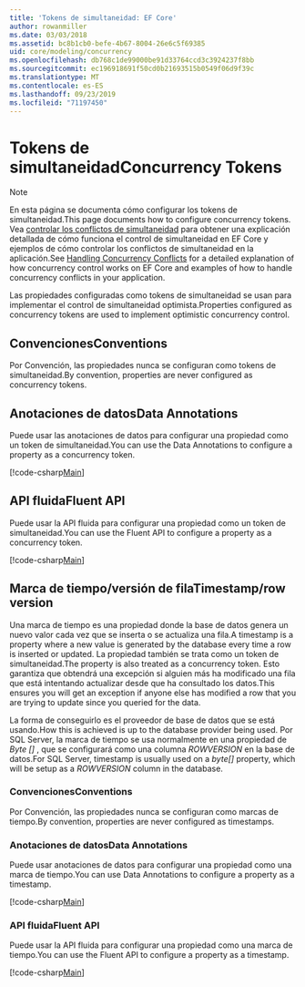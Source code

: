 ```yaml
---
title: 'Tokens de simultaneidad: EF Core'
author: rowanmiller
ms.date: 03/03/2018
ms.assetid: bc8b1cb0-befe-4b67-8004-26e6c5f69385
uid: core/modeling/concurrency
ms.openlocfilehash: db768c1de99000be91d33764ccd3c3924237f8bb
ms.sourcegitcommit: ec196918691f50cd0b21693515b0549f06d9f39c
ms.translationtype: MT
ms.contentlocale: es-ES
ms.lasthandoff: 09/23/2019
ms.locfileid: "71197450"
---
```

# <a name="concurrency-tokens"></a><span data-ttu-id="d5bbe-102">Tokens de simultaneidad</span><span class="sxs-lookup"><span data-stu-id="d5bbe-102">Concurrency Tokens</span></span>

> [!NOTE]
> <span data-ttu-id="d5bbe-103">En esta página se documenta cómo configurar los tokens de simultaneidad.</span><span class="sxs-lookup"><span data-stu-id="d5bbe-103">This page documents how to configure concurrency tokens.</span></span> <span data-ttu-id="d5bbe-104">Vea [controlar los conflictos de simultaneidad](../saving/concurrency.md) para obtener una explicación detallada de cómo funciona el control de simultaneidad en EF Core y ejemplos de cómo controlar los conflictos de simultaneidad en la aplicación.</span><span class="sxs-lookup"><span data-stu-id="d5bbe-104">See [Handling Concurrency Conflicts](../saving/concurrency.md) for a detailed explanation of how concurrency control works on EF Core and examples of how to handle concurrency conflicts in your application.</span></span>

<span data-ttu-id="d5bbe-105">Las propiedades configuradas como tokens de simultaneidad se usan para implementar el control de simultaneidad optimista.</span><span class="sxs-lookup"><span data-stu-id="d5bbe-105">Properties configured as concurrency tokens are used to implement optimistic concurrency control.</span></span>

## <a name="conventions"></a><span data-ttu-id="d5bbe-106">Convenciones</span><span class="sxs-lookup"><span data-stu-id="d5bbe-106">Conventions</span></span>

<span data-ttu-id="d5bbe-107">Por Convención, las propiedades nunca se configuran como tokens de simultaneidad.</span><span class="sxs-lookup"><span data-stu-id="d5bbe-107">By convention, properties are never configured as concurrency tokens.</span></span>

## <a name="data-annotations"></a><span data-ttu-id="d5bbe-108">Anotaciones de datos</span><span class="sxs-lookup"><span data-stu-id="d5bbe-108">Data Annotations</span></span>

<span data-ttu-id="d5bbe-109">Puede usar las anotaciones de datos para configurar una propiedad como un token de simultaneidad.</span><span class="sxs-lookup"><span data-stu-id="d5bbe-109">You can use the Data Annotations to configure a property as a concurrency token.</span></span>

[!code-csharp[Main](../../../samples/core/Modeling/DataAnnotations/Concurrency.cs#ConfigureConcurrencyAnnotations)]

## <a name="fluent-api"></a><span data-ttu-id="d5bbe-110">API fluida</span><span class="sxs-lookup"><span data-stu-id="d5bbe-110">Fluent API</span></span>

<span data-ttu-id="d5bbe-111">Puede usar la API fluida para configurar una propiedad como un token de simultaneidad.</span><span class="sxs-lookup"><span data-stu-id="d5bbe-111">You can use the Fluent API to configure a property as a concurrency token.</span></span>

[!code-csharp[Main](../../../samples/core/Modeling/FluentAPI/Concurrency.cs#ConfigureConcurrencyFluent)]

## <a name="timestamprow-version"></a><span data-ttu-id="d5bbe-112">Marca de tiempo/versión de fila</span><span class="sxs-lookup"><span data-stu-id="d5bbe-112">Timestamp/row version</span></span>

<span data-ttu-id="d5bbe-113">Una marca de tiempo es una propiedad donde la base de datos genera un nuevo valor cada vez que se inserta o se actualiza una fila.</span><span class="sxs-lookup"><span data-stu-id="d5bbe-113">A timestamp is a property where a new value is generated by the database every time a row is inserted or updated.</span></span> <span data-ttu-id="d5bbe-114">La propiedad también se trata como un token de simultaneidad.</span><span class="sxs-lookup"><span data-stu-id="d5bbe-114">The property is also treated as a concurrency token.</span></span> <span data-ttu-id="d5bbe-115">Esto garantiza que obtendrá una excepción si alguien más ha modificado una fila que está intentando actualizar desde que ha consultado los datos.</span><span class="sxs-lookup"><span data-stu-id="d5bbe-115">This ensures you will get an exception if anyone else has modified a row that you are trying to update since you queried for the data.</span></span>

<span data-ttu-id="d5bbe-116">La forma de conseguirlo es el proveedor de base de datos que se está usando.</span><span class="sxs-lookup"><span data-stu-id="d5bbe-116">How this is achieved is up to the database provider being used.</span></span> <span data-ttu-id="d5bbe-117">Por SQL Server, la marca de tiempo se usa normalmente en una propiedad de *Byte []* , que se configurará como una columna *ROWVERSION* en la base de datos.</span><span class="sxs-lookup"><span data-stu-id="d5bbe-117">For SQL Server, timestamp is usually used on a *byte[]* property, which will be setup as a *ROWVERSION* column in the database.</span></span>

### <a name="conventions"></a><span data-ttu-id="d5bbe-118">Convenciones</span><span class="sxs-lookup"><span data-stu-id="d5bbe-118">Conventions</span></span>

<span data-ttu-id="d5bbe-119">Por Convención, las propiedades nunca se configuran como marcas de tiempo.</span><span class="sxs-lookup"><span data-stu-id="d5bbe-119">By convention, properties are never configured as timestamps.</span></span>

### <a name="data-annotations"></a><span data-ttu-id="d5bbe-120">Anotaciones de datos</span><span class="sxs-lookup"><span data-stu-id="d5bbe-120">Data Annotations</span></span>

<span data-ttu-id="d5bbe-121">Puede usar anotaciones de datos para configurar una propiedad como una marca de tiempo.</span><span class="sxs-lookup"><span data-stu-id="d5bbe-121">You can use Data Annotations to configure a property as a timestamp.</span></span>

[!code-csharp[Main](../../../samples/core/Modeling/DataAnnotations/Timestamp.cs#ConfigureTimestampAnnotations)]

### <a name="fluent-api"></a><span data-ttu-id="d5bbe-122">API fluida</span><span class="sxs-lookup"><span data-stu-id="d5bbe-122">Fluent API</span></span>

<span data-ttu-id="d5bbe-123">Puede usar la API fluida para configurar una propiedad como una marca de tiempo.</span><span class="sxs-lookup"><span data-stu-id="d5bbe-123">You can use the Fluent API to configure a property as a timestamp.</span></span>

[!code-csharp[Main](../../../samples/core/Modeling/FluentAPI/Timestamp.cs#ConfigureTimestampFluent)]
